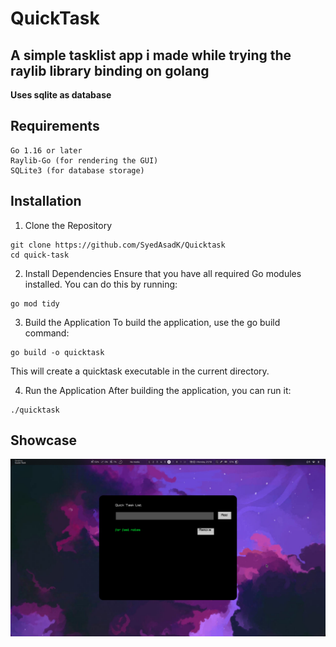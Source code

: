 # QuickTask
## A simple tasklist app i made while trying the raylib library binding on golang
**Uses sqlite as database**

## Requirements

    Go 1.16 or later
    Raylib-Go (for rendering the GUI)
    SQLite3 (for database storage)

## Installation
1. Clone the Repository
```
git clone https://github.com/SyedAsadK/Quicktask
cd quick-task

```
2. Install Dependencies
Ensure that you have all required Go modules installed. You can do this by running:
```
go mod tidy

```
3. Build the Application
To build the application, use the go build command:
```
go build -o quicktask

```
This will create a quicktask executable in the current directory.

4. Run the Application
After building the application, you can run it:
```
./quicktask

```
## Showcase
![Showcase](ss.png)
